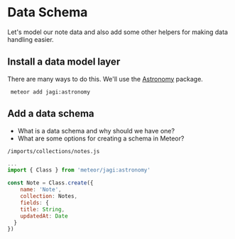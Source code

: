 # Data Schema

Let's model our note data and also add some other helpers for making data handling easier.

## Install a data model layer

There are many ways to do this.  We'll use the [Astronomy](https://github.com/jagi/meteor-astronomy/) package.

```  meteor add jagi:astronomy ```

## Add a data schema

- What is a data schema and why should we have one?
- What are some options for creating a schema in Meteor?

``` /imports/collections/notes.js ```

```js
...
import { Class } from 'meteor/jagi:astronomy'

const Note = Class.create({
	name: 'Note',
	collection: Notes,
	fields: {
    title: String,
    updatedAt: Date 
  }
})
```



